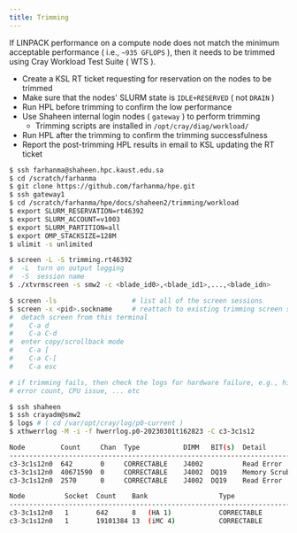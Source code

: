 ```yaml
---
title: Trimming
---
```


If LINPACK performance on a compute node does not match the minimum acceptable
performance ( i.e., `~935 GFLOPS` ), then it needs to be trimmed using Cray
Workload Test Suite ( WTS ).

- Create a KSL RT ticket requesting for reservation on the nodes to be trimmed
- Make sure that the nodes' SLURM state is `IDLE+RESERVED` ( not `DRAIN` )
- Run HPL before trimming to confirm the low performance
- Use Shaheen internal login nodes ( `gateway` ) to perform trimming
    - Trimming scripts are installed in `/opt/cray/diag/workload/`
- Run HPL after the trimming to confirm the trimming successfulness
- Report the post-trimming HPL results in email to KSL updating the RT ticket

```sh
$ ssh farhanma@shaheen.hpc.kaust.edu.sa
$ cd /scratch/farhanma
$ git clone https://github.com/farhanma/hpe.git
$ ssh gateway1
$ cd /scratch/farhanma/hpe/docs/shaheen2/trimming/workload
$ export SLURM_RESERVATION=rt46392
$ export SLURM_ACCOUNT=v1003
$ export SLURM_PARTITION=all
$ export OMP_STACKSIZE=128M
$ ulimit -s unlimited

$ screen -L -S trimming.rt46392
#  -L  turn on output logging
#  -S  session name
$ ./xtvrmscreen -s smw2 -c <blade_id0>,<blade_id1>,...,<blade_idn>

$ screen -ls                   # list all of the screen sessions
$ screen -x <pid>.sockname     # reattach to existing trimming screen session
#  detach screen from this terminal
#    C-a d
#    C-a C-d
#  enter copy/scrollback mode
#    C-a [
#    C-a C-[
#    C-a esc

# if trimming fails, then check the logs for hardware failure, e.g., high DIMM
# error count, CPU issue, ... etc

$ ssh shaheen
$ ssh crayadm@smw2
$ logs # ( cd /var/opt/cray/log/p0-current )
$ xthwerrlog -M -i -f hwerrlog.p0-20230301t162823 -C c3-3c1s12

Node         Count     Chan  Type           DIMM   BIT(s)  Detail
--------------------------------------------------------------------------------
c3-3c1s12n0  642       0     CORRECTABLE    J4002          Read Error
c3-3c1s12n0  40671590  0     CORRECTABLE    J4002  DQ19    Memory Scrub Error
c3-3c1s12n0  2570      0     CORRECTABLE    J4002  DQ19    Read Error

Node          Socket  Count    Bank                  Type
--------------------------------------------------------------------------------
c3-3c1s12n0   1       642      8   (HA 1)            CORRECTABLE
c3-3c1s12n0   1       19101384 13  (iMC 4)           CORRECTABLE
```
